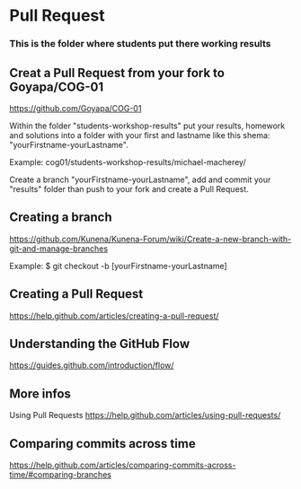 # Pull Request

### This is the folder where students put there working results

## Creat a Pull Request from your fork to Goyapa/COG-01
https://github.com/Goyapa/COG-01

Within the folder "students-workshop-results" put your results, homework and solutions into a folder with 
your first and lastname like this shema: "yourFirstname-yourLastname".

Example:
cog01/students-workshop-results/michael-macherey/

Create a branch "yourFirstname-yourLastname", add and commit your "results" folder than push to your fork and create a Pull Request.


## Creating a branch
https://github.com/Kunena/Kunena-Forum/wiki/Create-a-new-branch-with-git-and-manage-branches

Example:
$ git checkout -b [yourFirstname-yourLastname]

## Creating a Pull Request
https://help.github.com/articles/creating-a-pull-request/

## Understanding the GitHub Flow
https://guides.github.com/introduction/flow/


## More infos
Using Pull Requests
https://help.github.com/articles/using-pull-requests/

## Comparing commits across time
https://help.github.com/articles/comparing-commits-across-time/#comparing-branches